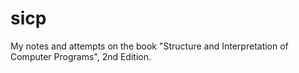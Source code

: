 # sicp
My notes and attempts on the book "Structure and Interpretation of Computer Programs", 2nd Edition.
